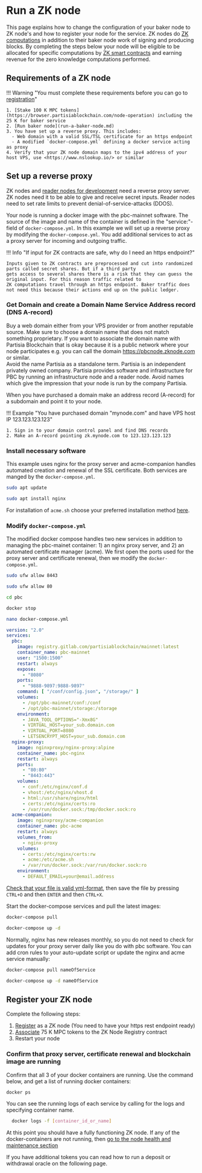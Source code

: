 # Run a ZK node

This page explains how to change the configuration of your baker node to ZK node's and how to register your node for the
service. ZK nodes do [ZK computations](../pbc-fundamentals/dictionary.md#mpc) in addition to their baker node work of
signing and producing blocks. By completing the steps below your node will be eligible to be allocated for specific
computations by [ZK smart contracts](../smart-contracts/zk-smart-contracts/zk-smart-contracts.md) and earning revenue
for the zero knowledge computations performed.

## Requirements of a ZK node

!!! Warning "You must complete these requirements before you can go to [registration](run-a-zk-node.md#register-your-zk-node)"

    1. [Stake 100 K MPC tokens](https://browser.partisiablockchain.com/node-operation) including the 25 K for baker service    
    2. [Run baker node](run-a-baker-node.md)
    3. You have set up a reverse proxy. This includes:
      - Web domain with a valid SSL/TSL certificate for an https endpoint
      - A modified `docker-compose.yml` defining a docker service acting as proxy  
    4. Verify that your ZK node domain maps to the ipv4 address of your host VPS, use <https://www.nslookup.io/> or similar

## Set up a reverse proxy

ZK nodes and [reader nodes for development](run-a-reader-node.md#final-step) need a reverse proxy server. ZK nodes need
it to be able to give and receive secret inputs. Reader nodes need to set rate limits to prevent
denial-of-service-attacks (DDOS).

Your node is running a docker image with the pbc-mainnet software. The source of the image and name of the container is
defined in the "service:"-field of  `docker-compose.yml`. In this example we will set up a reverse proxy by modifying
the `docker-compose.yml`. You add additional services to act as a proxy server for incoming and outgoing traffic.

!!! Info "If input for ZK contracts are safe, why do I need an https endpoint?"

    Inputs given to ZK contracts are preprocessed and cut into randomized parts called secret shares. But if a third party
    gets access to several shares there is a risk that they can guess the original input. For this reason traffic related to
    ZK computations travel through an https endpoint. Baker traffic does not need this because their actions end up on the public ledger.

### Get Domain and create a Domain Name Service Address record (DNS A-record)

Buy a web domain either from your VPS provider or from another reputable source. Make sure to choose a domain name that
does not match something proprietary.
If you want to associate the domain name with Partisia Blockchain
that is okay because it is a public network where your node participates e.g. you can call the domain https://pbcnode.zknode.com or similar.    
Avoid the name Partisia as a standalone term. Partisia is an independent privately owned company. Partisia provides software and infrastructure for PBC by running an
infrastructure node and a reader node. Avoid names which give the impression that your node is run by the company
Partisia.

When you have purchased a domain make an address record (A-record) for a subdomain and point it to your node.

!!! Example "You have purchased domain "mynode.com" and have VPS host IP 123.123.123.123"

    1. Sign in to your domain control panel and find DNS records
    2. Make an A-record pointing zk.mynode.com to 123.123.123.123

### Install necessary software

This example uses nginx for the proxy server and acme-companion handles automated creation and renewal of the SSL
certificate. Both services are manged by the `docker-compose.yml`.

```BASH
sudo apt update
```

```BASH
sudo apt install nginx
```

For installation of `acme.sh` choose your preferred installation
method [here](https://github.com/acmesh-official/acme.sh?tab=readme-ov-file#1-how-to-install).

### Modify `docker-compose.yml`

The modified docker compose handles two new services in addition to managing the pbc-mainet container: 1) an nginx proxy
server, and 2) an automated certificate manager (acme). We first open the ports used for the proxy server and
certificate renewal, then we modify the `docker-compose.yml`.

```BASH
sudo ufw allow 8443
```

```BASH
sudo ufw allow 80
```

```BASH
cd pbc
```

```BASH
docker stop
```

```BASH
nano docker-compose.yml
```

```yaml
version: "2.0"
services:
  pbc:
    image: registry.gitlab.com/partisiablockchain/mainnet:latest
    container_name: pbc-mainnet
    user: "1500:1500"
    restart: always
    expose:
      - "8080"
    ports:
      - "9888-9897:9888-9897"
    command: [ "/conf/config.json", "/storage/" ]
    volumes:
      - /opt/pbc-mainnet/conf:/conf
      - /opt/pbc-mainnet/storage:/storage
    environment:
      - JAVA_TOOL_OPTIONS="-Xmx8G"
      - VIRTUAL_HOST=your_sub.domain.com
      - VIRTUAL_PORT=8080
      - LETSENCRYPT_HOST=your_sub.domain.com
  nginx-proxy:
    image: nginxproxy/nginx-proxy:alpine
    container_name: pbc-nginx
    restart: always
    ports:
      - "80:80"
      - "8443:443"
    volumes:
      - conf:/etc/nginx/conf.d
      - vhost:/etc/nginx/vhost.d
      - html:/usr/share/nginx/html
      - certs:/etc/nginx/certs:ro
      - /var/run/docker.sock:/tmp/docker.sock:ro
  acme-companion:
    image: nginxproxy/acme-companion
    container_name: pbc-acme
    restart: always
    volumes_from:
      - nginx-proxy
    volumes:
      - certs:/etc/nginx/certs:rw
      - acme:/etc/acme.sh
      - /var/run/docker.sock:/var/run/docker.sock:ro
    environment:
      - DEFAULT_EMAIL=your@email.address
```

[Check that your file is valid yml-format](https://www.yamllint.com/), then save the file by pressing `CTRL+O` and
then `ENTER` and then `CTRL+X`.

Start the docker-compose services and pull the latest images:

```BASH
docker-compose pull
```

```BASH
docker-compose up -d
```

Normally, nginx has new releases monthly, so you do not need to check for updates for your proxy server daily like you
do with pbc software. You can add cron rules to your auto-update script or update the nginx and acme service manually:

```BASH
docker-compose pull nameOfService
```

```BASH
docker-compose up -d nameOfService
```

## Register your ZK node

Complete the following steps:

1. [Register](https://browser.partisiablockchain.com/contracts/01a2020bb33ef9e0323c7a3210d5cb7fd492aa0d65/registerAsZkNode)
   as a ZK node (You need to have your https rest endpoint ready)   
2. [Associate](https://browser.partisiablockchain.com/contracts/01a2020bb33ef9e0323c7a3210d5cb7fd492aa0d65/associateTokens)
   75 K MPC tokens to the ZK Node Registry contract   
3. Restart your node

### Confirm that proxy server, certificate renewal and blockchain image are running

Confirm that all 3 of your docker containers are running. Use the command below, and get a list of running docker
containers:

```BASH
docker ps
```

You can see the running logs of each service by calling for the logs and specifying container name.

```BASH
  docker logs -f [container_id_or_name]
```

At this point you should have a fully functioning ZK node. If any of the docker-containers are not running,
then [go to the node health and maintenance section](node-health-and-maintenance.md)

If you have additional tokens you can read how to run a deposit or withdrawal oracle on the following page.    
